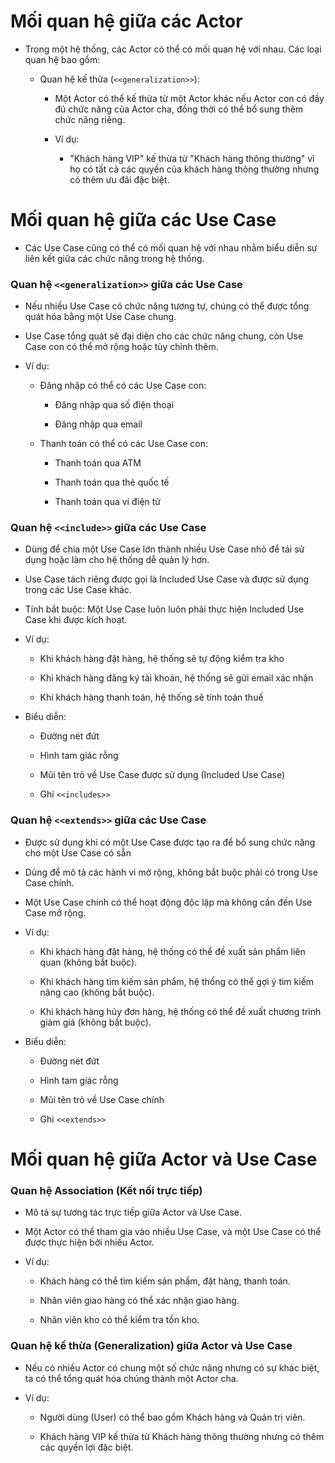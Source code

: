 # Mối quan hệ giữa các Actor
- Trong một hệ thống, các Actor có thể có mối quan hệ với nhau. Các loại quan hệ bao gồm:

    - Quan hệ kế thừa (`<<generalization>>`):

        - Một Actor có thể kế thừa từ một Actor khác nếu Actor con có đầy đủ chức năng của Actor cha, đồng thời có thể bổ sung thêm chức năng riêng.
        
        - Ví dụ:

            - "Khách hàng VIP" kế thừa từ "Khách hàng thông thường" vì họ có tất cả các quyền của khách hàng thông thường nhưng có thêm ưu đãi đặc biệt.

# Mối quan hệ giữa các Use Case
- Các Use Case cũng có thể có mối quan hệ với nhau nhằm biểu diễn sự liên kết giữa các chức năng trong hệ thống.

### Quan hệ `<<generalization>>` giữa các Use Case
- Nếu nhiều Use Case có chức năng tương tự, chúng có thể được tổng quát hóa bằng một Use Case chung.

- Use Case tổng quát sẽ đại diện cho các chức năng chung, còn Use Case con có thể mở rộng hoặc tùy chỉnh thêm.

- Ví dụ:

    - Đăng nhập có thể có các Use Case con:

        - Đăng nhập qua số điện thoại
        
        - Đăng nhập qua email
        
    - Thanh toán có thể có các Use Case con:

        - Thanh toán qua ATM

        - Thanh toán qua thẻ quốc tế

        - Thanh toán qua ví điện tử

### Quan hệ `<<include>>` giữa các Use Case
-  Dùng để chia một Use Case lớn thành nhiều Use Case nhỏ để tái sử dụng hoặc làm cho hệ thống dễ quản lý hơn.

- Use Case tách riêng được gọi là Included Use Case và được sử dụng trong các Use Case khác.

- Tính bắt buộc: Một Use Case luôn luôn phải thực hiện Included Use Case khi được kích hoạt.

- Ví dụ:

    - Khi khách hàng đặt hàng, hệ thống sẽ tự động kiểm tra kho

    - Khi khách hàng đăng ký tài khoản, hệ thống sẽ gửi email xác nhận

    - Khi khách hàng thanh toán, hệ thống sẽ tính toán thuế

- Biểu diễn:

    - Đường nét đứt

    - Hình tam giác rỗng

    - Mũi tên trỏ về Use Case được sử dụng (Included Use Case)

    - Ghi `<<includes>>`

### Quan hệ `<<extends>>` giữa các Use Case
- Được sử dụng khi có một Use Case được tạo ra để bổ sung chức năng cho một Use Case có sẵn

- Dùng để mô tả các hành vi mở rộng, không bắt buộc phải có trong Use Case chính.

- Một Use Case chính có thể hoạt động độc lập mà không cần đến Use Case mở rộng.

- Ví dụ:

    - Khi khách hàng đặt hàng, hệ thống có thể đề xuất sản phẩm liên quan (không bắt buộc).

    - Khi khách hàng tìm kiếm sản phẩm, hệ thống có thể gợi ý tìm kiếm nâng cao (không bắt buộc).

    - Khi khách hàng hủy đơn hàng, hệ thống có thể đề xuất chương trình giảm giá (không bắt buộc).

- Biểu diễn:

    - Đường nét đứt

    - Hình tam giác rỗng

    - Mũi tên trỏ về Use Case chính

    - Ghi `<<extends>>`

# Mối quan hệ giữa Actor và Use Case
### Quan hệ Association (Kết nối trực tiếp)
- Mô tả sự tương tác trực tiếp giữa Actor và Use Case.

- Một Actor có thể tham gia vào nhiều Use Case, và một Use Case có thể được thực hiện bởi nhiều Actor.

- Ví dụ:

    - Khách hàng có thể tìm kiếm sản phẩm, đặt hàng, thanh toán.

    - Nhân viên giao hàng có thể xác nhận giao hàng.

    - Nhân viên kho có thể kiểm tra tồn kho.

### Quan hệ kế thừa (Generalization) giữa Actor và Use Case
- Nếu có nhiều Actor có chung một số chức năng nhưng có sự khác biệt, ta có thể tổng quát hóa chúng thành một Actor cha.

- Ví dụ:

    - Người dùng (User) có thể bao gồm Khách hàng và Quản trị viên.

    - Khách hàng VIP kế thừa từ Khách hàng thông thường nhưng có thêm các quyền lợi đặc biệt.